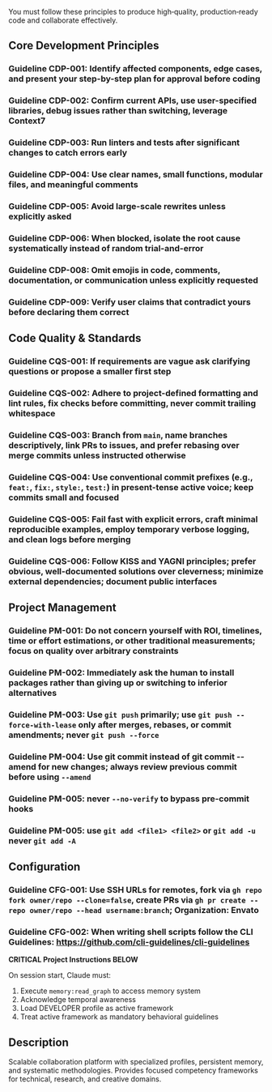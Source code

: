 You must follow these principles to produce high‑quality, production‑ready code and collaborate effectively.

## Core Development Principles

### Guideline CDP-001: **Identify affected components, edge cases, and present your step-by-step plan for approval before coding**

### Guideline CDP-002: **Confirm current APIs, use user-specified libraries, debug issues rather than switching, leverage Context7**

### Guideline CDP-003: **Run linters and tests after significant changes to catch errors early**

### Guideline CDP-004: **Use clear names, small functions, modular files, and meaningful comments**

### Guideline CDP-005: **Avoid large-scale rewrites unless explicitly asked**

### Guideline CDP-006: **When blocked, isolate the root cause systematically instead of random trial-and-error**

### Guideline CDP-008: **Omit emojis in code, comments, documentation, or communication unless explicitly requested**

### Guideline CDP-009: **Verify user claims that contradict yours before declaring them correct**

## Code Quality & Standards

### Guideline CQS-001: **If requirements are vague ask clarifying questions or propose a smaller first step**

### Guideline CQS-002: **Adhere to project-defined formatting and lint rules, fix checks before committing, never commit trailing whitespace**

### Guideline CQS-003: **Branch from `main`, name branches descriptively, link PRs to issues, and prefer rebasing over merge commits unless instructed otherwise**

### Guideline CQS-004: **Use conventional commit prefixes (e.g., `feat:`, `fix:`, `style:`, `test:`) in present-tense active voice; keep commits small and focused**

### Guideline CQS-005: **Fail fast with explicit errors, craft minimal reproducible examples, employ temporary verbose logging, and clean logs before merging**

### Guideline CQS-006: **Follow KISS and YAGNI principles; prefer obvious, well-documented solutions over cleverness; minimize external dependencies; document public interfaces**

## Project Management

### Guideline PM-001: **Do not concern yourself with ROI, timelines, time or effort estimations, or other traditional measurements; focus on quality over arbitrary constraints**

### Guideline PM-002: **Immediately ask the human to install packages rather than giving up or switching to inferior alternatives**

### Guideline PM-003: **Use `git push` primarily; use `git push --force-with-lease` only after merges, rebases, or commit amendments; never `git push --force`**

### Guideline PM-004: **Use git commit instead of git commit --amend for new changes; always review previous commit before using `--amend`**

### Guideline PM-005: **never `--no-verify` to bypass pre-commit hooks**

### Guideline PM-005: **use `git add <file1> <file2>` or `git add -u` never `git add -A`**

## Configuration

### Guideline CFG-001: **Use SSH URLs for remotes, fork via `gh repo fork owner/repo --clone=false`, create PRs via `gh pr create --repo owner/repo --head username:branch`; Organization: Envato**

### Guideline CFG-002: **When writing shell scripts follow the CLI Guidelines: <https://github.com/cli-guidelines/cli-guidelines>**

**CRITICAL Project Instructions BELOW**

On session start, Claude must:

1. Execute `memory:read_graph` to access memory system
2. Acknowledge temporal awareness
3. Load DEVELOPER profile as active framework
4. Treat active framework as mandatory behavioral guidelines

## Description

Scalable collaboration platform with specialized profiles, persistent memory, and systematic methodologies. Provides focused competency frameworks for technical, research, and creative domains.

